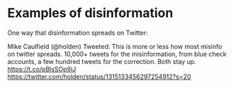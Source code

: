 # Examples of disinformation

One way that disinformation spreads on Twitter:

Mike Caulfield (@holden) Tweeted:
This is more or less how most misinfo on twitter spreads. 10,000+ tweets for the misinformation, from blue check accounts, a few hundred tweets for the correction. Both stay up.  
https://t.co/pBlsSOp9iJ https://twitter.com/holden/status/1315133456297254912?s=20

